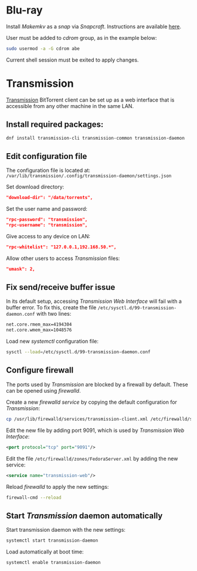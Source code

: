 # Blu-ray
Install *Makemkv* as a *snap* via *Snapcraft*. Instructions are available
[here](https://snapcraft.io/install/makemkv/centos).

User must be added to *cdrom* group, as in the example below:
```bash
sudo usermod -a -G cdrom abe
```
Current shell session must be exited to apply changes.

# Transmission
[Transmission](https://transmissionbt.com/) BitTorrent client
can be set up as a web interface that is accessible from any other
machine in the same LAN.

## Install required packages:
```bash
dnf install transmission-cli transmission-common transmission-daemon
```

## Edit configuration file
The configuration file is located at:
`/var/lib/transmission/.config/transmission-daemon/settings.json`

Set download directory:
```json
"download-dir": "/data/torrents",
```

Set the user name and password:
```json
"rpc-password": "transmission",
"rpc-username": "transmission",
```

Give access to any device on LAN:
```json
"rpc-whitelist": "127.0.0.1,192.168.50.*",
```

Allow other users to access *Transmission* files:
```json
"umask": 2,
```

## Fix send/receive buffer issue
In its default setup, accessing *Transmission Web Interface* will fail with a buffer error. To
fix this, create the file `/etc/sysctl.d/99-transmission-daemon.conf` with two lines:
```bash
net.core.rmem_max=4194304
net.core.wmem_max=1048576
```
Load new *systemctl* configuration file:
```bash
sysctl --load=/etc/sysctl.d/99-transmission-daemon.conf
```

## Configure firewall
The ports used by *Transmission* are blocked by a firewall by default. These can be opened using
*firewalld*.

Create a new *firewalld service* by copying the default configuration for *Transmission*:
```bash
cp /usr/lib/firewalld/services/transmission-client.xml /etc/firewalld/services/transmission-web.xml
```

Edit the new file by adding port 9091, which is used by *Transmission Web Interface*:
```xml
<port protocol="tcp" port="9091"/>
```

Edit the file `/etc/firewalld/zones/FedoraServer.xml` by adding
the new service:
```xml
<service name="transmission-web"/>
```

Reload *firewalld* to apply the new settings:
```bash
firewall-cmd --reload
```

## Start *Transmission* daemon automatically
Start transmission daemon with the new settings:
```bash
systemctl start transmission-daemon
```
Load automatically at boot time:
```bash
systemctl enable transmission-daemon
```